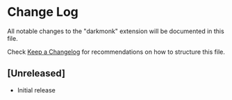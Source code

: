 # Change Log

All notable changes to the "darkmonk" extension will be documented in this file.

Check [Keep a Changelog](http://keepachangelog.com/) for recommendations on how to structure this file.

## [Unreleased]

- Initial release
